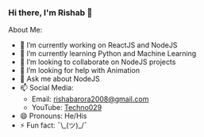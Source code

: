 ### Hi there, I'm Rishab 👋

About Me:

- 🔭 I’m currently working on ReactJS and NodeJS
- 🌱 I’m currently learning Python and Machine Learning
- 👯‍ I’m looking to collaborate on NodeJS projects
- 🤔 I’m looking for help with Animation
- 💬 Ask me about NodeJS
- 📫 Social Media: 
  - Email: [rishabarora2008@gmail.com](rishabarora2008@gmail.com)
  - YouTube: [Techno029](https://www.youtube.com/channel/UCjo4sZ-G8ExZpGATmUrKKkA)
- 😄 Pronouns: He/His
- ⚡ Fun fact: ¯\\\_(ツ)_/¯
